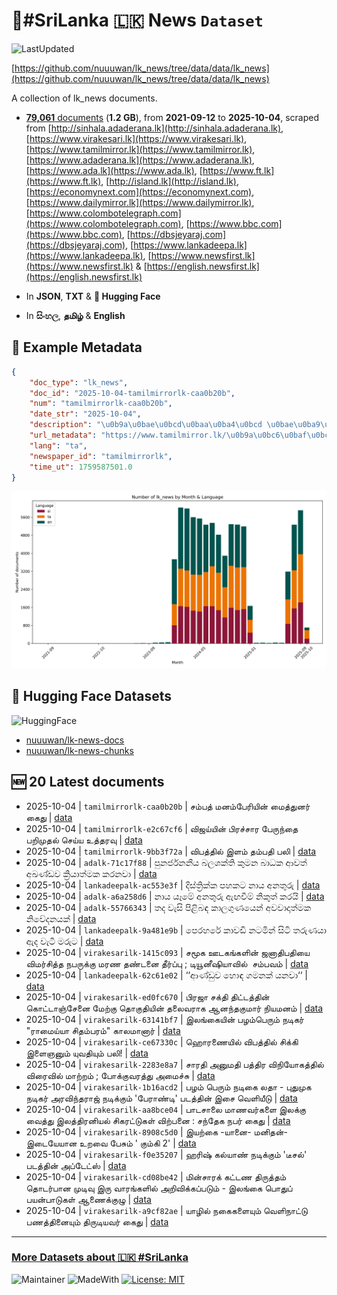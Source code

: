 # 📄#SriLanka 🇱🇰 News `Dataset`

![LastUpdated](https://img.shields.io/badge/last_updated-2025--10--04_20:01:37-green)

[https://github.com/nuuuwan/lk_news/tree/data/data/lk_news](https://github.com/nuuuwan/lk_news/tree/data/data/lk_news)

A collection of lk_news documents.

- [**79,061** documents](https://github.com/nuuuwan/lk_news/tree/data/data/lk_news) (**1.2 GB**), from **2021-09-12** to **2025-10-04**, scraped from [http://sinhala.adaderana.lk](http://sinhala.adaderana.lk), [https://www.virakesari.lk](https://www.virakesari.lk), [https://www.tamilmirror.lk](https://www.tamilmirror.lk), [https://www.adaderana.lk](https://www.adaderana.lk), [https://www.ada.lk](https://www.ada.lk), [https://www.ft.lk](https://www.ft.lk), [http://island.lk](http://island.lk), [https://economynext.com](https://economynext.com), [https://www.dailymirror.lk](https://www.dailymirror.lk), [https://www.colombotelegraph.com](https://www.colombotelegraph.com), [https://www.bbc.com](https://www.bbc.com), [https://dbsjeyaraj.com](https://dbsjeyaraj.com), [https://www.lankadeepa.lk](https://www.lankadeepa.lk), [https://www.newsfirst.lk](https://www.newsfirst.lk) & [https://english.newsfirst.lk](https://english.newsfirst.lk)

- In **JSON**, **TXT** & **🤗 Hugging Face**

- In **සිංහල**, **தமிழ்** & **English**

## 📝 Example Metadata

```json
{
    "doc_type": "lk_news",
    "doc_id": "2025-10-04-tamilmirrorlk-caa0b20b",
    "num": "tamilmirrorlk-caa0b20b",
    "date_str": "2025-10-04",
    "description": "\u0b9a\u0bae\u0bcd\u0baa\u0ba4\u0bcd \u0bae\u0ba9\u0bae\u0bcd\u0baa\u0bc7\u0bb0\u0bbf\u0baf\u0bbf\u0ba9\u0bcd \u0bae\u0bc8\u0ba4\u0bcd\u0ba4\u0bc1\u0ba9\u0bb0\u0bcd \u0b95\u0bc8\u0ba4\u0bc1",
    "url_metadata": "https://www.tamilmirror.lk/\u0b9a\u0bc6\u0baf\u0bcd\u0ba4\u0bbf\u0b95\u0bb3\u0bcd/\u0b9a\u0bae\u0bcd\u0baa\u0ba4\u0bcd-\u0bae\u0ba9\u0bae\u0bcd\u0baa\u0bc7\u0bb0\u0bbf\u0baf\u0bbf\u0ba9\u0bcd-\u0bae\u0bc8\u0ba4\u0bcd\u0ba4\u0bc1\u0ba9\u0bb0\u0bcd-\u0b95\u0bc8\u0ba4\u0bc1/175-365710",
    "lang": "ta",
    "newspaper_id": "tamilmirrorlk",
    "time_ut": 1759587501.0
}
```

![Chart](https://raw.githubusercontent.com/nuuuwan/lk_news/refs/heads/data/data/lk_news/docs_by_month_and_lang.png)

## 🤗 Hugging Face Datasets

![HuggingFace](https://img.shields.io/badge/-HuggingFace-FDEE21?style=for-the-badge&logo=HuggingFace)

- [nuuuwan/lk-news-docs](https://huggingface.co/datasets/nuuuwan/lk-news-docs)
- [nuuuwan/lk-news-chunks](https://huggingface.co/datasets/nuuuwan/lk-news-chunks)

## 🆕 20 Latest documents

- 2025-10-04 | `tamilmirrorlk-caa0b20b` | சம்பத் மனம்பேரியின் மைத்துனர் கைது | [data](https://github.com/nuuuwan/lk_news/tree/data/data/lk_news/2020s/2025/2025-10-04-tamilmirrorlk-caa0b20b)
- 2025-10-04 | `tamilmirrorlk-e2c67cf6` | விஜய்யின் பிரச்சார பேருந்தை பறிமுதல் செய்ய உத்தரவு | [data](https://github.com/nuuuwan/lk_news/tree/data/data/lk_news/2020s/2025/2025-10-04-tamilmirrorlk-e2c67cf6)
- 2025-10-04 | `tamilmirrorlk-9bb3f72a` | விபத்தில் இளம் தம்பதி பலி | [data](https://github.com/nuuuwan/lk_news/tree/data/data/lk_news/2020s/2025/2025-10-04-tamilmirrorlk-9bb3f72a)
- 2025-10-04 | `adalk-71c17f88` | පුනර්ජනනීය බලශක්ති කුමන බාධක ආවත් අඛණ්ඩව ක්‍රියාත්මක කරනවා | [data](https://github.com/nuuuwan/lk_news/tree/data/data/lk_news/2020s/2025/2025-10-04-adalk-71c17f88)
- 2025-10-04 | `lankadeepalk-ac553e3f` | දිස්ත්‍රික්ක පහකට නාය අනතුරු | [data](https://github.com/nuuuwan/lk_news/tree/data/data/lk_news/2020s/2025/2025-10-04-lankadeepalk-ac553e3f)
- 2025-10-04 | `adalk-a6a258d6` | නාය යෑමේ අනතුරු ඇඟවීම් නිකුත් කරයි | [data](https://github.com/nuuuwan/lk_news/tree/data/data/lk_news/2020s/2025/2025-10-04-adalk-a6a258d6)
- 2025-10-04 | `adalk-55766343` | තද වැසි පිළිබඳ කාලගුණයෙන් අවවාදාත්මක නිවේදනයක් | [data](https://github.com/nuuuwan/lk_news/tree/data/data/lk_news/2020s/2025/2025-10-04-adalk-55766343)
- 2025-10-04 | `lankadeepalk-9a481e9b` | පෙරහරේ කාවඩි නටමින් සිටි තරුණයා ඇද වැටී මරුට | [data](https://github.com/nuuuwan/lk_news/tree/data/data/lk_news/2020s/2025/2025-10-04-lankadeepalk-9a481e9b)
- 2025-10-04 | `virakesarilk-1415c093` | சமூக ஊடகங்களின் ஜனாதிபதியை விமர்சித்த நபருக்கு மரண தண்டனை தீர்ப்பு ; டியூனீஷியாவில்  சம்பவம் | [data](https://github.com/nuuuwan/lk_news/tree/data/data/lk_news/2020s/2025/2025-10-04-virakesarilk-1415c093)
- 2025-10-04 | `lankadeepalk-62c61e02` | ‘‘ආණ්ඩුව හොඳ ගමනක් යනවා‘‘ | [data](https://github.com/nuuuwan/lk_news/tree/data/data/lk_news/2020s/2025/2025-10-04-lankadeepalk-62c61e02)
- 2025-10-04 | `virakesarilk-ed0fc670` | பிரஜா சக்தி திட்டத்தின் கொட்டாஞ்சேனை மேற்கு தொகுதியின்  தலைவராக ஆனந்தகுமார் நியமனம் | [data](https://github.com/nuuuwan/lk_news/tree/data/data/lk_news/2020s/2025/2025-10-04-virakesarilk-ed0fc670)
- 2025-10-04 | `virakesarilk-63141bf7` | இலங்கையின் பழம்பெரும் நடிகர் "ராமைய்யா சிதம்பரம்" காலமானார் | [data](https://github.com/nuuuwan/lk_news/tree/data/data/lk_news/2020s/2025/2025-10-04-virakesarilk-63141bf7)
- 2025-10-04 | `virakesarilk-ce67330c` | ஹொரணையில் விபத்தில் சிக்கி இளைஞனும் யுவதியும் பலி! | [data](https://github.com/nuuuwan/lk_news/tree/data/data/lk_news/2020s/2025/2025-10-04-virakesarilk-ce67330c)
- 2025-10-04 | `virakesarilk-2283e8a7` | சாரதி அனுமதி பத்திர விநியோகத்தில் விரைவில் மாற்றம் ; போக்குவரத்து அமைச்சு | [data](https://github.com/nuuuwan/lk_news/tree/data/data/lk_news/2020s/2025/2025-10-04-virakesarilk-2283e8a7)
- 2025-10-04 | `virakesarilk-1b16acd2` | பழம் பெரும் நடிகை லதா - புதுமுக நடிகர் அரவிந்தராஜ் நடிக்கும் 'பேராண்டி' படத்தின் இசை வெளியீடு | [data](https://github.com/nuuuwan/lk_news/tree/data/data/lk_news/2020s/2025/2025-10-04-virakesarilk-1b16acd2)
- 2025-10-04 | `virakesarilk-aa8bce04` | பாடசாலை மாணவர்களை இலக்கு வைத்து இலத்திரனியல் சிகரட்டுகள் விற்பனை : சந்தேக நபர்  கைது | [data](https://github.com/nuuuwan/lk_news/tree/data/data/lk_news/2020s/2025/2025-10-04-virakesarilk-aa8bce04)
- 2025-10-04 | `virakesarilk-8908c5d0` | இயற்கை -யானை- மனிதன்- இடையேயான உறவை பேசும் ' கும்கி 2' | [data](https://github.com/nuuuwan/lk_news/tree/data/data/lk_news/2020s/2025/2025-10-04-virakesarilk-8908c5d0)
- 2025-10-04 | `virakesarilk-f0e35207` | ஹரிஷ் கல்யாண் நடிக்கும் 'டீசல்' படத்தின் அப்டேட்ஸ் | [data](https://github.com/nuuuwan/lk_news/tree/data/data/lk_news/2020s/2025/2025-10-04-virakesarilk-f0e35207)
- 2025-10-04 | `virakesarilk-cd08be42` | மின்சாரக் கட்டண திருத்தம் தொடர்பான முடிவு இரு வாரங்களில் அறிவிக்கப்படும் - இலங்கை பொதுப் பயன்பாடுகள் ஆணைக்குழு | [data](https://github.com/nuuuwan/lk_news/tree/data/data/lk_news/2020s/2025/2025-10-04-virakesarilk-cd08be42)
- 2025-10-04 | `virakesarilk-a9cf82ae` | யாழில்  நகைகளையும் வெளிநாட்டு பணத்தினையும் திருடியவர் கைது | [data](https://github.com/nuuuwan/lk_news/tree/data/data/lk_news/2020s/2025/2025-10-04-virakesarilk-a9cf82ae)

---

### [More Datasets about 🇱🇰 #SriLanka](https://github.com/nuuuwan/lk_datasets)

![Maintainer](https://img.shields.io/badge/maintainer-nuuuwan-red)
![MadeWith](https://img.shields.io/badge/made_with-python-blue)
[![License: MIT](https://img.shields.io/badge/License-MIT-yellow.svg)](https://opensource.org/licenses/MIT)
